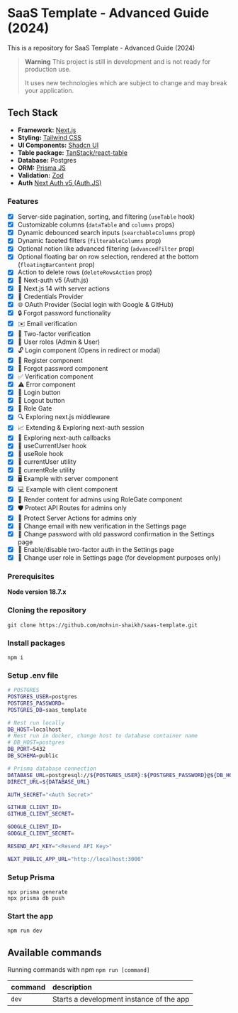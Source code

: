 # SaaS Template - Advanced Guide (2024)

<!-- ![image](https://github.com/mohsin-shaikh/saas-template/assets/12345/d76f776-dsdsd-dsdsd) -->

This is a repository for SaaS Template - Advanced Guide (2024)

<!-- [VIDEO TUTORIAL](https://youtu.be/demo) -->

> **Warning**
> This project is still in development and is not ready for production use.
>
> It uses new technologies which are subject to change and may break your application.

## Tech Stack

- **Framework:** [Next.js](https://nextjs.org)
- **Styling:** [Tailwind CSS](https://tailwindcss.com)
- **UI Components:** [Shadcn UI](https://ui.shadcn.com)
- **Table package:** [TanStack/react-table](https://tanstack.com/table/v8)
- **Database:** Postgres
- **ORM:** [Prisma JS](https://www.prisma.io)
- **Validation:** [Zod](https://zod.dev)
- **Auth** [Next Auth v5 (Auth.JS)](https://authjs.dev)

### Features

- [x] Server-side pagination, sorting, and filtering (`useTable` hook)
- [x] Customizable columns (`dataTable` and `columns` props)
- [x] Dynamic debounced search inputs (`searchableColumns` prop)
- [x] Dynamic faceted filters (`filterableColumns` prop)
- [x] Optional notion like advanced filtering (`advancedFilter` prop)
- [x] Optional floating bar on row selection, rendered at the bottom (`floatingBarContent` prop)
- [x] Action to delete rows (`deleteRowsAction` prop)
- [x] 🔐 Next-auth v5 (Auth.js)
- [x] 🚀 Next.js 14 with server actions
- [x] 🔑 Credentials Provider
- [x] 🌐 OAuth Provider (Social login with Google & GitHub)
- [x] 🔒 Forgot password functionality
- [x] ✉️ Email verification
- [x] 📱 Two-factor verification
- [x] 👥 User roles (Admin & User)
- [x] 🔓 Login component (Opens in redirect or modal)
- [x] 📝 Register component
- [x] 🤔 Forgot password component
- [x] ✅ Verification component
- [x] ⚠️ Error component
- [x] 🔘 Login button
- [x] 🚪 Logout button
- [x] 🚧 Role Gate
- [x] 🔍 Exploring next.js middleware
- [x] 📈 Extending & Exploring next-auth session
- [x] 🔄 Exploring next-auth callbacks
- [x] 👤 useCurrentUser hook
- [x] 🛂 useRole hook
- [x] 🧑 currentUser utility
- [x] 👮 currentRole utility
- [x] 🖥️ Example with server component
- [x] 💻 Example with client component
- [x] 👑 Render content for admins using RoleGate component
- [x] 🛡️ Protect API Routes for admins only
- [x] 🔐 Protect Server Actions for admins only
- [x] 📧 Change email with new verification in the Settings page
- [x] 🔑 Change password with old password confirmation in the Settings page
- [x] 🔔 Enable/disable two-factor auth in the Settings page
- [x] 🔄 Change user role in Settings page (for development purposes only)

### Prerequisites

**Node version 18.7.x**

### Cloning the repository

```shell
git clone https://github.com/mohsin-shaikh/saas-template.git
```

### Install packages

```shell
npm i
```

### Setup .env file

```sh
# POSTGRES
POSTGRES_USER=postgres
POSTGRES_PASSWORD=
POSTGRES_DB=saas_template

# Nest run locally
DB_HOST=localhost
# Nest run in docker, change host to database container name
# DB_HOST=postgres
DB_PORT=5432
DB_SCHEMA=public

# Prisma database connection
DATABASE_URL=postgresql://${POSTGRES_USER}:${POSTGRES_PASSWORD}@${DB_HOST}:${DB_PORT}/${POSTGRES_DB}?schema=${DB_SCHEMA}&sslmode=prefer
DIRECT_URL=${DATABASE_URL}

AUTH_SECRET="<Auth Secret>"

GITHUB_CLIENT_ID=
GITHUB_CLIENT_SECRET=

GOOGLE_CLIENT_ID=
GOOGLE_CLIENT_SECRET=

RESEND_API_KEY="<Resend API Key>"

NEXT_PUBLIC_APP_URL="http://localhost:3000"
```

### Setup Prisma

```shell
npx prisma generate
npx prisma db push
```

### Start the app

```shell
npm run dev
```

## Available commands

Running commands with npm `npm run [command]`

| command         | description                              |
| :-------------- | :--------------------------------------- |
| `dev`           | Starts a development instance of the app |
